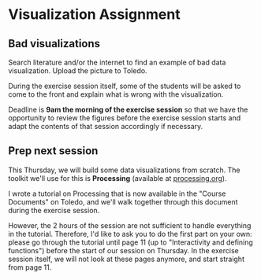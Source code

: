 # Visualization Assignment #

## Bad visualizations

Search literature and/or the internet to find an example of bad data visualization. Upload the picture to Toledo. 

During the exercise session itself, some of the students will be asked to come to the front and explain what is wrong with the visualization.

Deadline is **9am the morning of the exercise session** so that we have the opportunity to review the figures before the exercise session starts and adapt the contents of that session accordingly if necessary.


## Prep next session

This Thursday, we will build some data visualizations from scratch. The toolkit we'll use for this is **Processing** (available at [processing.org](processing.org)).

I wrote a tutorial on Processing that is now available in the "Course Documents" on Toledo, and we'll walk together through this document during the exercise session. 

However, the 2 hours of the session are not sufficient to handle everything in the tutorial. Therefore, I'd like to ask you to do the first part on your own: please go through the tutorial until page 11 (up to "Interactivity and defining functions") before the start of our session on Thursday. In the exercise session itself, we will not look at these pages anymore, and start straight from page 11.


